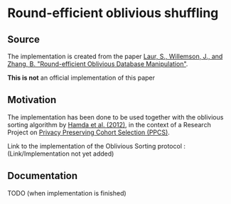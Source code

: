 # Round-efficient oblivious shuffling
## Source
The implementation is created from the paper [Laur, S., Willemson, J., and Zhang, B. "Round-efficient Oblivious Database Manipulation"](https://link.springer.com/chapter/10.1007/978-3-642-24861-0_18).

**This is not** an official implementation of this paper

## Motivation
The implementation has been done to be used together with the oblivious sorting algorithm by [Hamda et al. (2012)](https://link.springer.com/chapter/10.1007/978-3-642-37682-5_15), in the context of a Research Project on [Privacy Preserving Cohort Selection (PPCS)](https://github.com/A-GX/Privacy-Preserving-Cohort-Selection).

 Link to the implementation of the Oblivious Sorting protocol : (Link/Implementation not yet added)


## Documentation
TODO (when implementation is finished)